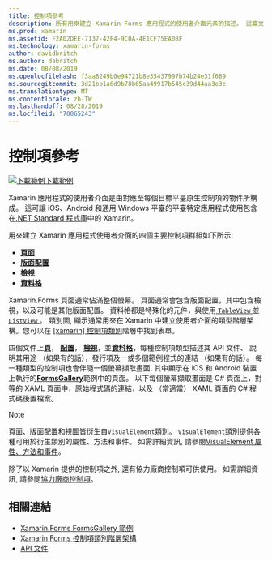 ```yaml
---
title: 控制項參考
description: 所有用來建立 Xamarin Forms 應用程式的使用者介面元素的描述。 這篇文章會列出組成 Xamarin.Forms 應用程式的使用者介面的控制項群組。
ms.prod: xamarin
ms.assetid: F2A02DEE-7137-42F4-9C0A-4E1CF75EA08F
ms.technology: xamarin-forms
author: davidbritch
ms.author: dabritch
ms.date: 08/08/2019
ms.openlocfilehash: f3aa8249b0e94721b8e35437997b74b24e31f689
ms.sourcegitcommit: 3d21bb1a6d9b78b65aa49917b545c39d44aa3e3c
ms.translationtype: MT
ms.contentlocale: zh-TW
ms.lasthandoff: 08/28/2019
ms.locfileid: "70065243"
---
```

# <a name="controls-reference"></a>控制項參考

[![下載範例](~/media/shared/download.png)下載範例](https://docs.microsoft.com/samples/xamarin/xamarin-forms-samples/formsgallery/)

Xamarin 應用程式的使用者介面是由對應至每個目標平臺原生控制項的物件所構成。 這可讓 iOS、Android 和通用 Windows 平臺的平臺特定應用程式使用包含在[.NET Standard 程式庫](~/cross-platform/app-fundamentals/net-standard.md)中的 Xamarin。

用來建立 Xamarin 應用程式使用者介面的四個主要控制項群組如下所示:

- [**頁面**](pages.md)
- [**版面配置**](layouts.md)
- [**檢視**](views.md)
- [**資料格**](cells.md)

Xamarin.Forms 頁面通常佔滿整個螢幕。 頁面通常會包含版面配置，其中包含檢視，以及可能是其他版面配置。 資料格都是特殊化的元件，與使用[ `TableView` ](views.md#tableView)並[ `ListView` ](views.md#listView)。 類別圖, 顯示通常用來在 Xamarin 中建立使用者介面的類型階層架構。您可以在 [ [xamarin] 控制項類別](~/xamarin-forms/internals/class-hierarchy.md)階層中找到表單。

四個文件上[**頁**](pages.md)， [**配置**](layouts.md)， [**檢視**](views.md)，並[**資料格**](cells.md)，每種控制項類型描述其 API 文件、 說明其用途 （如果有的話），發行項及一或多個範例程式的連結 （如果有的話）。 每一種類型的控制項也會伴隨一個螢幕擷取畫面, 其中顯示在 iOS 和 Android 裝置上執行的[**FormsGallery**](https://docs.microsoft.com/samples/xamarin/xamarin-forms-samples/formsgallery)範例中的頁面。 以下每個螢幕擷取畫面是 C# 頁面上，對等的 XAML 頁面中，原始程式碼的連結，以及 （當適當） XAML 頁面的 C# 程式碼後置檔案。

> [!NOTE]
> 頁面、版面配置和視圖皆衍生自`VisualElement`類別。 `VisualElement`類別提供各種可用於衍生類別的屬性、方法和事件。 如需詳細資訊, 請參閱[VisualElement 屬性、方法和事件](common-properties.md)。

除了以 Xamarin 提供的控制項之外, 還有協力廠商控制項可供使用。 如需詳細資訊, 請參閱[協力廠商控制項](thirdparty.md)。

## <a name="related-links"></a>相關連結

- [Xamarin.Forms FormsGallery 範例](https://docs.microsoft.com/samples/xamarin/xamarin-forms-samples/formsgallery)
- [Xamarin Forms 控制項類別階層架構](~/xamarin-forms/internals/class-hierarchy.md)
- [API 文件](https://docs.microsoft.com/dotnet/api/xamarin.forms?view=xamarin-forms)
